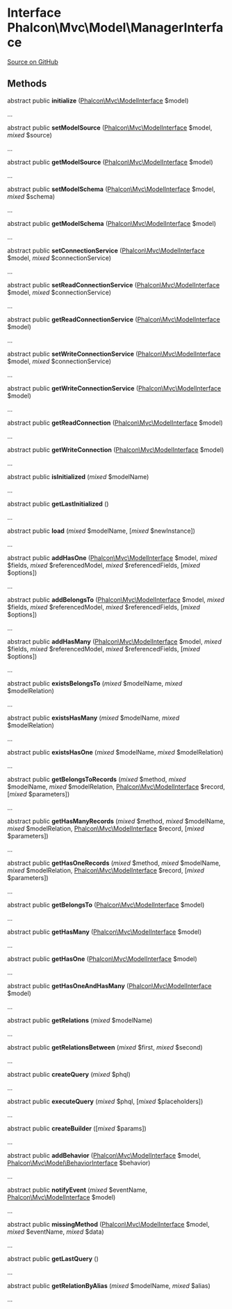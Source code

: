 # Interface **Phalcon\\Mvc\\Model\\ManagerInterface**

<a href="https://github.com/phalcon/cphalcon/blob/master/phalcon/mvc/model/managerinterface.zep" class="btn btn-default btn-sm">Source on GitHub</a>

## Methods
abstract public  **initialize** ([Phalcon\Mvc\ModelInterface](/en/3.2/api/Phalcon_Mvc_ModelInterface) $model)

...


abstract public  **setModelSource** ([Phalcon\Mvc\ModelInterface](/en/3.2/api/Phalcon_Mvc_ModelInterface) $model, *mixed* $source)

...


abstract public  **getModelSource** ([Phalcon\Mvc\ModelInterface](/en/3.2/api/Phalcon_Mvc_ModelInterface) $model)

...


abstract public  **setModelSchema** ([Phalcon\Mvc\ModelInterface](/en/3.2/api/Phalcon_Mvc_ModelInterface) $model, *mixed* $schema)

...


abstract public  **getModelSchema** ([Phalcon\Mvc\ModelInterface](/en/3.2/api/Phalcon_Mvc_ModelInterface) $model)

...


abstract public  **setConnectionService** ([Phalcon\Mvc\ModelInterface](/en/3.2/api/Phalcon_Mvc_ModelInterface) $model, *mixed* $connectionService)

...


abstract public  **setReadConnectionService** ([Phalcon\Mvc\ModelInterface](/en/3.2/api/Phalcon_Mvc_ModelInterface) $model, *mixed* $connectionService)

...


abstract public  **getReadConnectionService** ([Phalcon\Mvc\ModelInterface](/en/3.2/api/Phalcon_Mvc_ModelInterface) $model)

...


abstract public  **setWriteConnectionService** ([Phalcon\Mvc\ModelInterface](/en/3.2/api/Phalcon_Mvc_ModelInterface) $model, *mixed* $connectionService)

...


abstract public  **getWriteConnectionService** ([Phalcon\Mvc\ModelInterface](/en/3.2/api/Phalcon_Mvc_ModelInterface) $model)

...


abstract public  **getReadConnection** ([Phalcon\Mvc\ModelInterface](/en/3.2/api/Phalcon_Mvc_ModelInterface) $model)

...


abstract public  **getWriteConnection** ([Phalcon\Mvc\ModelInterface](/en/3.2/api/Phalcon_Mvc_ModelInterface) $model)

...


abstract public  **isInitialized** (*mixed* $modelName)

...


abstract public  **getLastInitialized** ()

...


abstract public  **load** (*mixed* $modelName, [*mixed* $newInstance])

...


abstract public  **addHasOne** ([Phalcon\Mvc\ModelInterface](/en/3.2/api/Phalcon_Mvc_ModelInterface) $model, *mixed* $fields, *mixed* $referencedModel, *mixed* $referencedFields, [*mixed* $options])

...


abstract public  **addBelongsTo** ([Phalcon\Mvc\ModelInterface](/en/3.2/api/Phalcon_Mvc_ModelInterface) $model, *mixed* $fields, *mixed* $referencedModel, *mixed* $referencedFields, [*mixed* $options])

...


abstract public  **addHasMany** ([Phalcon\Mvc\ModelInterface](/en/3.2/api/Phalcon_Mvc_ModelInterface) $model, *mixed* $fields, *mixed* $referencedModel, *mixed* $referencedFields, [*mixed* $options])

...


abstract public  **existsBelongsTo** (*mixed* $modelName, *mixed* $modelRelation)

...


abstract public  **existsHasMany** (*mixed* $modelName, *mixed* $modelRelation)

...


abstract public  **existsHasOne** (*mixed* $modelName, *mixed* $modelRelation)

...


abstract public  **getBelongsToRecords** (*mixed* $method, *mixed* $modelName, *mixed* $modelRelation, [Phalcon\Mvc\ModelInterface](/en/3.2/api/Phalcon_Mvc_ModelInterface) $record, [*mixed* $parameters])

...


abstract public  **getHasManyRecords** (*mixed* $method, *mixed* $modelName, *mixed* $modelRelation, [Phalcon\Mvc\ModelInterface](/en/3.2/api/Phalcon_Mvc_ModelInterface) $record, [*mixed* $parameters])

...


abstract public  **getHasOneRecords** (*mixed* $method, *mixed* $modelName, *mixed* $modelRelation, [Phalcon\Mvc\ModelInterface](/en/3.2/api/Phalcon_Mvc_ModelInterface) $record, [*mixed* $parameters])

...


abstract public  **getBelongsTo** ([Phalcon\Mvc\ModelInterface](/en/3.2/api/Phalcon_Mvc_ModelInterface) $model)

...


abstract public  **getHasMany** ([Phalcon\Mvc\ModelInterface](/en/3.2/api/Phalcon_Mvc_ModelInterface) $model)

...


abstract public  **getHasOne** ([Phalcon\Mvc\ModelInterface](/en/3.2/api/Phalcon_Mvc_ModelInterface) $model)

...


abstract public  **getHasOneAndHasMany** ([Phalcon\Mvc\ModelInterface](/en/3.2/api/Phalcon_Mvc_ModelInterface) $model)

...


abstract public  **getRelations** (*mixed* $modelName)

...


abstract public  **getRelationsBetween** (*mixed* $first, *mixed* $second)

...


abstract public  **createQuery** (*mixed* $phql)

...


abstract public  **executeQuery** (*mixed* $phql, [*mixed* $placeholders])

...


abstract public  **createBuilder** ([*mixed* $params])

...


abstract public  **addBehavior** ([Phalcon\Mvc\ModelInterface](/en/3.2/api/Phalcon_Mvc_ModelInterface) $model, [Phalcon\Mvc\Model\BehaviorInterface](/en/3.2/api/Phalcon_Mvc_Model_BehaviorInterface) $behavior)

...


abstract public  **notifyEvent** (*mixed* $eventName, [Phalcon\Mvc\ModelInterface](/en/3.2/api/Phalcon_Mvc_ModelInterface) $model)

...


abstract public  **missingMethod** ([Phalcon\Mvc\ModelInterface](/en/3.2/api/Phalcon_Mvc_ModelInterface) $model, *mixed* $eventName, *mixed* $data)

...


abstract public  **getLastQuery** ()

...


abstract public  **getRelationByAlias** (*mixed* $modelName, *mixed* $alias)

...


